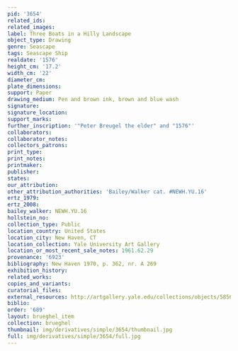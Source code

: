 ```yaml
---
pid: '3654'
related_ids: 
related_images: 
label: Three Boats in a Hilly Landscape
object_type: Drawing
genre: Seascape
tags: Seascape Ship
realdate: '1576'
height_cm: '17.2'
width_cm: '22'
diameter_cm: 
plate_dimensions: 
support: Paper
drawing_medium: Pen and brown ink, brown and blue wash
signature: 
signature_location: 
support_marks: 
further_inscription: '"Peter Breugel the elder" and "1576"'
collaborators: 
collaborator_notes: 
collectors_patrons: 
print_type: 
print_notes: 
printmaker: 
publisher: 
states: 
our_attribution: 
other_attribution_authorities: 'Bailey/Walker cat. #NEWH.YU.16'
ertz_1979: 
ertz_2008: 
bailey_walker: NEWH.YU.16
hollstein_no: 
collection_type: Public
location_country: United States
location_city: New Haven, CT
location_collection: Yale University Art Gallery
location_or_most_recent_sale_notes: 1961.62.29
provenance: '6923'
bibliography: New Haven 1970, p. 362, nr. A 269
exhibition_history: 
related_works: 
copies_and_variants: 
curatorial_files: 
external_resources: http://artgallery.yale.edu/collections/objects/58565
biblio: 
order: '689'
layout: brueghel_item
collection: brueghel
thumbnail: img/derivatives/simple/3654/thumbnail.jpg
full: img/derivatives/simple/3654/full.jpg
---
```


